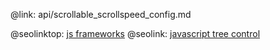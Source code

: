 @link: api/scrollable_scrollspeed_config.md

@seolinktop: [js frameworks](https://webix.com)
@seolink: [javascript tree control](https://webix.com/widget/tree/)